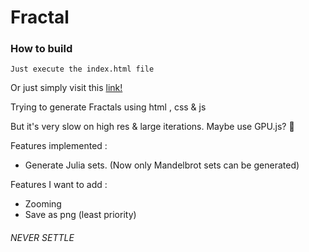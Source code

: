 # Fractal


### How to build
```
Just execute the index.html file
```

Or just simply visit this [link!](https://n0t-human.github.io/Fractal/)

Trying to generate Fractals using html , css & js 

But it's very slow on high res & large iterations.
Maybe use GPU.js? 🤔 

Features implemented : 
- Generate Julia sets. (Now only Mandelbrot sets can be generated)

Features I want to add :
- Zooming
- Save as png (least priority)

###### NEVER SETTLE
